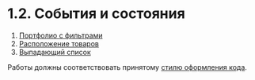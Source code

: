 1.2. События и состояния
===

1. [Портфолио с фильтрами](portfolio-filter)
2. [Расположение товаров](location-of-goods)
3. [Выпадающий список](dropdown-list)

Работы должны соответствовать принятому [стилю оформления кода](https://github.com/netology-code/codestyle).